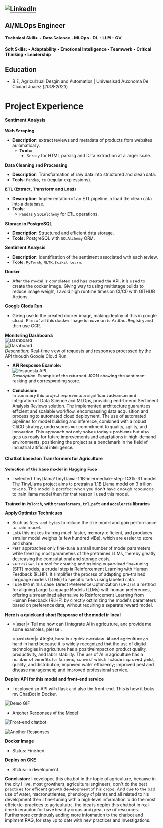 ## [![LinkedIn](https://upload.wikimedia.org/wikipedia/commons/8/81/LinkedIn_icon.svg)](https://www.linkedin.com/in/bryan-chavez-4900462b4)

## AI/MLOps Engineer

#### Technical Skills: • Data Science • MLOps • DL • LLM • CV
#### Soft Skills: • Adaptability • Emotional Intelligence • Teamwork • Critical Thinking • Leadership

## Education
- B.E, Agricultrual Desgin and Automation | Universisad Autonoma De Ciudad Juarez (_2018-2023_)

# Project Experience

#### Sentiment Analysis

**Web Scraping**
- **Description**: extract reviews and metadata of products from websites automatically.
   - **Tools**:
     - `Scrapy`  for HTML parsing and Data extraction at a larger scale.

**Data Cleaning and Processing**
   - **Description**: Transformation of raw data into structured and clean data.
   - **Tools**: `Pandas`, `re` (regular expressions).

**ETL (Extract, Transform and Load)**
   - **Description**: Implementation of an ETL pipeline to load the clean data into a database.
   - **Tools**:
     - `Pandas` y `SQLAlchemy` for ETL operations.

**Storage in PostgreSQL**
   - **Description**: Structured and efficient data storage.
   - **Tools:** PostgreSQL with `SQLAlchemy` ORM.

**Sentiment Analysis**
   - **Description**: Identification of the sentiment associated with each review.
   - **Tools**: `PyTorch`, `NLTK`, `Scikit-Learn`.

**Docker**
- After the model is completed and has created the API, it is used to create the docker image. Giving way to using multistage builds to reduce image weight, I avoid high runtime times on CI/CD with GITHUB Actions.

**Google Clodu Run**
 - Giving use to the created docker image, making deploy of this in google cloud. First of all this docker image is move on to Artifact Registry and then use GCR.

**Monitoring Dashboard:**  
  ![Dashboard](assets/gcloud.png)  
  ![Dashboard](assets/gcloud_2.png)  
  _Description:_ Real-time view of requests and responses processed by the API through Google Cloud Run.
 - **API Response Example:**  
  ![Respuesta API](assets/sentiments_responses.png)  
  _Description:_ Example of the returned JSON showing the sentiment ranking and corresponding score.

- **Conclusion:**  
  In summary this project represents a significant advancement integration of Data Science and MLOps, providing end-to-end Sentiment Analysis Reviews solution. The implemented architecture guarantees efficient and scalable workflow, encompassing data acquisition and processing to automated cloud deployment.  The use of automated pipelines for model building and inference, combined with a robust CI/CD strategy, underscores our commitment to quality, agility, and innovation. This approach not only solves today's problems but also gets us ready for future improvements and adaptations in high-demand environments, positioning the project as a benchmark in the field of industrial artificial intelligence.

#### Chatbot based on Transformers for Agriculture

**Selection of the base model in Hugging Face**
- I selected TinyLlama/TinyLlama-1.1B-intermediate-step-1431k-3T model. The TinyLlama project aims to pretrain a 1.1B Llama model on 3 trillion tokens. This model
  is perefect when you don't have enough resources to train llama model then for that reason I used this model.

**Trained in `PyTorch`, with `transformers`, `trl`, `peft` and `accelerate` libraries**

**Apply Optimize Techniques**
- Such as `Bits and bytes` to reduce the size model and gain performance to train model.
- `LoRA` this makes training much faster, memory-efficient, and produces smaller model weights (a few hundred MBs), which are easier to store and share.
- `PEFT` approaches only fine-tune a small number of model parameters while freezing most parameters of the pretrained LLMs, thereby greatly decreasing the computational and storage costs.
- `SFTTrainer`, is a tool for creating and training supervised fine-tuning (SFT) models, a crucial step in Reinforcement Learning with Human Feedback (RLHF). It simplifies the process of adapting pre-trained language models (LLMs) to specific tasks using labeled data.
- I use `DPO` in this case, Direct Preference Optimization (DPO) is a method for aligning Large Language Models (LLMs) with human preferences, offering a streamlined alternative to Reinforcement Learning from Human Feedback (RLHF) by directly optimizing the model's parameters based on preference data, without requiring a separate reward model.


**Here is a quick and short Response of the model in local**
- <|user|> Tell me how can I integrate AI in agriculture, and provide me some examples, please!.</s>

  <|assistant|> Alright, here is a quick overview. AI and agriculture go hand in hand because it is widely recognized that the use of digital technologies in agriculture has a positiveimpact on product quality, productivity, and labor stability. The use of AI in agriculture has a number of benefits for farmers, some of which include improved yield, quality, and distribution; improved water efficiency; improved pest and disease management; and improved professional service.

**Deploy API for this model and front-end service**
- I deployed an API with flask and also the front-end. This is how it looks my ChatBot in Docker.

![Demo GIF](assets/chatbot.gif)

- Antoher Responses of the Model

![Front-end chatbot](assets/responses_llm_prod.png)


![Another Responses](assets/responses_llm_prod_3.png)

**Docker Image**
- Status: Finished

**Deploy on GKE**
- Status: in development

**Conclusion:**
I developed this chatbot in the topic of agriculture, because in the city I live, most growthers, agricultural engineers, don't do the best practices for efficent growth development of his crops. And due to the bad use of water, macronutrientes, phenology of plants and all related to his development then I fine-tuning with a high-level information to do the most effciente-practices to agricultutre, the idea is deploy this chatbot in real-time interaction for have healthy crops and great use of resources. Furthermore continously adding more information to the chatbot and implment RAG, for stay up to date with new practices and investigations.
